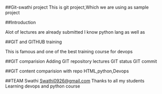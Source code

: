 ##Git-swathi project
This is git project,Which we are using as sample project




##Introduction

Alot of lectures are already submitted
I know python lang as well as

##GIT and GITHUB training

This is famous and one of the best training course for devops

##GIT comparision
Adding GIT repository lectures
GIT status
GIT commit

##GIT content
comparision with repo
HTML,python,Devops

##TEAM
Swathi
Swathi0926@gmail.com
Thanks to all my students
Learning devops and python course
